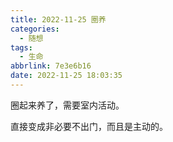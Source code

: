 ```yaml
---
title: 2022-11-25 圈养
categories:
  - 随想
tags:
  - 生命
abbrlink: 7e3e6b16
date: 2022-11-25 18:03:35
---
```


圈起来养了，需要室内活动。

直接变成非必要不出门，而且是主动的。